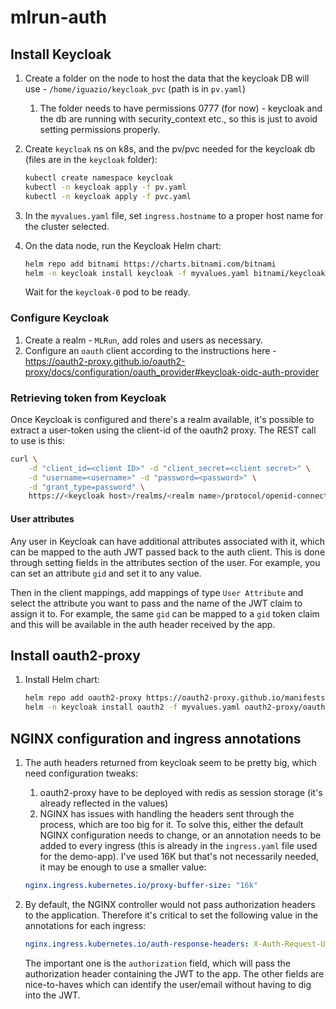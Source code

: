 # mlrun-auth

## Install Keycloak

1. Create a folder on the node to host the data that the keycloak DB will use - `/home/iguazio/keycloak_pvc` (path is in `pv.yaml`)
   1. The folder needs to have permissions 0777 (for now) - keycloak and the db are running with security_context etc., so this is just to avoid setting permissions properly.
2. Create `keycloak` ns on k8s, and the pv/pvc needed for the keycloak db (files are in the `keycloak` folder):

   ```sh
   kubectl create namespace keycloak
   kubectl -n keycloak apply -f pv.yaml
   kubectl -n keycloak apply -f pvc.yaml
   ```

3. In the `myvalues.yaml` file, set `ingress.hostname` to a proper host name for the cluster selected.
4. On the data node, run the Keycloak Helm chart:

   ```sh
   helm repo add bitnami https://charts.bitnami.com/bitnami
   helm -n keycloak install keycloak -f myvalues.yaml bitnami/keycloak
   ```

   Wait for the `keycloak-0` pod to be ready.

### Configure Keycloak

1. Create a realm - `MLRun`, add roles and users as necessary.
2. Configure an `oauth` client according to the instructions here - https://oauth2-proxy.github.io/oauth2-proxy/docs/configuration/oauth_provider#keycloak-oidc-auth-provider

### Retrieving token from Keycloak

Once Keycloak is configured and there's a realm available, it's possible to extract a user-token using the client-id of the oauth2 proxy. The REST call to use is this:

```sh
curl \
    -d "client_id=<client ID>" -d "client_secret=<client secret>" \
    -d "username=<username>" -d "password=<password>" \
    -d "grant_type=password" \
    https://<keycloak host>/realms/<realm name>/protocol/openid-connect/token | jq -r '.access_token'
```



#### User attributes

Any user in Keycloak can have additional attributes associated with it, which can be mapped to the auth JWT passed back to the auth client. This is done through setting fields in the 
attributes section of the user. For example, you can set an attribute `gid` and set it to any value.

Then in the client mappings, add mappings of type `User Attribute` and select the attribute you want to pass and the name of the JWT claim to assign it to. For example, the same `gid` can
be mapped to a `gid` token claim and this will be available in the auth header received by the app.

## Install oauth2-proxy

1. Install Helm chart:

   ```sh
   helm repo add oauth2-proxy https://oauth2-proxy.github.io/manifests
   helm -n keycloak install oauth2 -f myvalues.yaml oauth2-proxy/oauth2-proxy
   ```

## NGINX configuration and ingress annotations

1. The auth headers returned from keycloak seem to be pretty big, which need configuration tweaks:
   1. oauth2-proxy have to be deployed with redis as session storage (it's already reflected in the values)
   2. NGINX has issues with handling the headers sent through the process, which are too big for it. To solve this, either the default NGINX configuration needs to change, or an annotation
   needs to be added to every ingress (this is already in the `ingress.yaml` file used for the demo-app). I've used 16K but that's not necessarily needed, it may be enough to use a smaller
   value:

   ```yaml
   nginx.ingress.kubernetes.io/proxy-buffer-size: "16k"
   ```

2. By default, the NGINX controller would not pass authorization headers to the application. Therefore it's critical to set the following value in the annotations for each ingress:

   ```yaml
   nginx.ingress.kubernetes.io/auth-response-headers: X-Auth-Request-User,X-Auth-Request-Email,authorization
   ```

   The important one is the `authorization` field, which will pass the authorization header containing the JWT to the app. The other fields are nice-to-haves which can identify the user/email 
   without having to dig into the JWT.
